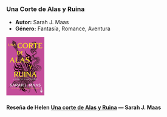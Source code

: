 ### **Una Corte de Alas y Ruina**  
- **Autor:** Sarah J. Maas  
- **Género:** Fantasía, Romance, Aventura  
<img src="../Imagenes/Una corte de alas y ruina.jpg" alt="Una corte de alas y ruina" width="100" />

#### Reseña de Helen [Una corte de Alas y Ruina](../Usuarios/Elena/Mis%20reseñas/Una%20corte%20de%20alas%20y%20ruina.md) — Sarah J. Maas 
